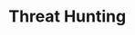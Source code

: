 # Threat Hunting

[](understanding-the-threat-hunting-process-step-by-step)

[](the-right-team-can-keep-small-businesses-safe-from-disaster)

[](dont-overlook-dns-in-your-threat-hunting-arsenal)

[](improve-efficiency-by-generating-a-hypothesis-before-beginning-a-threat-hunt)

[](email-another-source-for-data-exfiltration)

[](proactive-cyber-security-with-approaches-to-threat-hunting)

[](train-threat-hunters-and-develop-your-threat-hunting-program-with-threat-emulation)

[](threat-hunting-in-distributed-organizations-the-challenges-are-not-insurmountable)